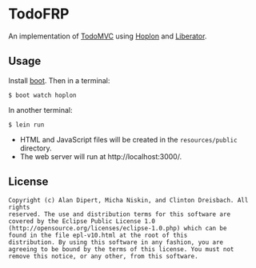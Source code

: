 # TodoFRP

An implementation of [TodoMVC][1] using [Hoplon][2] and [Liberator][3].

## Usage

Install [boot][4]. Then in a terminal:

```
$ boot watch hoplon
```

In another terminal:

```
$ lein run
```

* HTML and JavaScript files will be created in the `resources/public` directory.
* The web server will run at http://localhost:3000/.

[1]: http://todomvc.com
[2]: http://github.com/tailrecursion/hoplon
[3]: http://clojure-liberator.github.io/liberator/
[4]: https://github.com/tailrecursion/boot

## License

```
Copyright (c) Alan Dipert, Micha Niskin, and Clinton Dreisbach. All rights
reserved. The use and distribution terms for this software are
covered by the Eclipse Public License 1.0
(http://opensource.org/licenses/eclipse-1.0.php) which can be
found in the file epl-v10.html at the root of this
distribution. By using this software in any fashion, you are
agreeing to be bound by the terms of this license. You must not
remove this notice, or any other, from this software.
```
